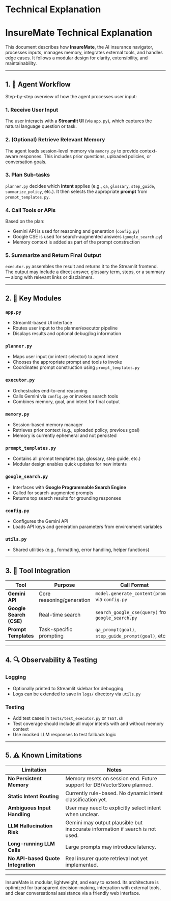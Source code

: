 # Technical Explanation

# InsureMate Technical Explanation

This document describes how **InsureMate**, the AI insurance navigator, processes inputs, manages memory, integrates external tools, and handles edge cases. It follows a modular design for clarity, extensibility, and maintainability.

---

## 1. 🧭 Agent Workflow

Step-by-step overview of how the agent processes user input:

### 1. Receive User Input
The user interacts with a **Streamlit UI** (via `app.py`), which captures the natural language question or task.

### 2. (Optional) Retrieve Relevant Memory
The agent loads session-level memory via `memory.py` to provide context-aware responses. This includes prior questions, uploaded policies, or conversation goals.

### 3. Plan Sub-tasks
`planner.py` decides which **intent** applies (e.g., `qa`, `glossary`, `step_guide`, `summarize_policy`, etc.). It then selects the appropriate **prompt** from `prompt_templates.py`.

### 4. Call Tools or APIs
Based on the plan:
- Gemini API is used for reasoning and generation (`config.py`)
- Google CSE is used for search-augmented answers (`google_search.py`)
- Memory context is added as part of the prompt construction

### 5. Summarize and Return Final Output
`executor.py` assembles the result and returns it to the Streamlit frontend. The output may include a direct answer, glossary term, steps, or a summary — along with relevant links or disclaimers.

---

## 2. 🔑 Key Modules

### `app.py`
- Streamlit-based UI interface
- Routes user input to the planner/executor pipeline
- Displays results and optional debug/log information

### `planner.py`
- Maps user input (or intent selector) to agent intent
- Chooses the appropriate prompt and tools to invoke
- Coordinates prompt construction using `prompt_templates.py`

### `executor.py`
- Orchestrates end-to-end reasoning
- Calls Gemini via `config.py` or invokes search tools
- Combines memory, goal, and intent for final output

### `memory.py`
- Session-based memory manager
- Retrieves prior context (e.g., uploaded policy, previous goal)
- Memory is currently ephemeral and not persisted

### `prompt_templates.py`
- Contains all prompt templates (qa, glossary, step guide, etc.)
- Modular design enables quick updates for new intents

### `google_search.py`
- Interfaces with **Google Programmable Search Engine**
- Called for search-augmented prompts
- Returns top search results for grounding responses

### `config.py`
- Configures the Gemini API
- Loads API keys and generation parameters from environment variables

### `utils.py`
- Shared utilities (e.g., formatting, error handling, helper functions)

---

## 3. 🔌 Tool Integration

| Tool | Purpose | Call Format |
|------|---------|-------------|
| **Gemini API** | Core reasoning/generation | `model.generate_content(prompt)` via `config.py` |
| **Google Search (CSE)** | Real-time search | `search_google_cse(query)` from `google_search.py` |
| **Prompt Templates** | Task-specific prompting | `qa_prompt(goal)`, `step_guide_prompt(goal)`, etc. |

---

## 4. 🔍 Observability & Testing

### Logging
- Optionally printed to Streamlit sidebar for debugging
- Logs can be extended to save in `logs/` directory via `utils.py`

### Testing
- Add test cases in `tests/test_executor.py` or `TEST.sh`
- Test coverage should include all major intents with and without memory context
- Use mocked LLM responses to test fallback logic

---

## 5. ⚠️ Known Limitations

| Limitation | Notes |
|------------|-------|
| **No Persistent Memory** | Memory resets on session end. Future support for DB/VectorStore planned. |
| **Static Intent Routing** | Currently rule-based. No dynamic intent classification yet. |
| **Ambiguous Input Handling** | User may need to explicitly select intent when unclear. |
| **LLM Hallucination Risk** | Gemini may output plausible but inaccurate information if search is not used. |
| **Long-running LLM Calls** | Large prompts may introduce latency. |
| **No API-based Quote Integration** | Real insurer quote retrieval not yet implemented. |

---

InsureMate is modular, lightweight, and easy to extend. Its architecture is optimized for transparent decision-making, integration with external tools, and clear conversational assistance via a friendly web interface.

